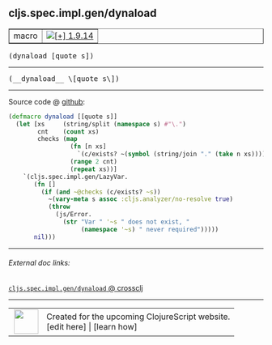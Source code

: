 ## cljs.spec.impl.gen/dynaload



 <table border="1">
<tr>
<td>macro</td>
<td><a href="https://github.com/cljsinfo/cljs-api-docs/tree/1.9.14"><img valign="middle" alt="[+] 1.9.14" title="Added in 1.9.14" src="https://img.shields.io/badge/+-1.9.14-lightgrey.svg"></a> </td>
</tr>
</table>

<samp>(dynaload \[quote s\])</samp><br>

---

 <samp>
(__dynaload__ \[quote s\])<br>
</samp>

---







Source code @ [github]():

```clj
(defmacro dynaload [[quote s]]
  (let [xs     (string/split (namespace s) #"\.")
        cnt    (count xs)
        checks (map
                 (fn [n xs]
                   `(c/exists? ~(symbol (string/join "." (take n xs)))))
                 (range 2 cnt)
                 (repeat xs))]
    `(cljs.spec.impl.gen/LazyVar.
       (fn []
         (if (and ~@checks (c/exists? ~s))
           ~(vary-meta s assoc :cljs.analyzer/no-resolve true)
           (throw
             (js/Error.
               (str "Var " '~s " does not exist, "
                    (namespace '~s) " never required")))))
       nil)))
```

<!--
Repo - tag - source tree - lines:

 <pre>

</pre>

-->

---



###### External doc links:

[`cljs.spec.impl.gen/dynaload` @ crossclj](http://crossclj.info/fun/cljs.spec.impl.gen/dynaload.html)<br>

---

 <table>
<tr><td>
<img valign="middle" align="right" width="48px" src="http://i.imgur.com/Hi20huC.png">
</td><td>
Created for the upcoming ClojureScript website.<br>
[edit here] | [learn how]
</td></tr></table>

[edit here]:https://github.com/cljsinfo/cljs-api-docs/blob/master/cljsdoc/cljs.spec.impl.gen/dynaload.cljsdoc
[learn how]:https://github.com/cljsinfo/cljs-api-docs/wiki/cljsdoc-files

<!--

This information was too distracting to show to readers, but I'll leave it
commented here since it is helpful to:

- pretty-print the data used to generate this document
- and show how to retrieve that data



The API data for this symbol:

```clj
{:ns "cljs.spec.impl.gen",
 :name "dynaload",
 :signature ["[[quote s]]"],
 :name-encode "dynaload",
 :history [["+" "1.9.14"]],
 :type "macro",
 :full-name-encode "cljs.spec.impl.gen/dynaload",
 :source {:code "(defmacro dynaload [[quote s]]\n  (let [xs     (string/split (namespace s) #\"\\.\")\n        cnt    (count xs)\n        checks (map\n                 (fn [n xs]\n                   `(c/exists? ~(symbol (string/join \".\" (take n xs)))))\n                 (range 2 cnt)\n                 (repeat xs))]\n    `(cljs.spec.impl.gen/LazyVar.\n       (fn []\n         (if (and ~@checks (c/exists? ~s))\n           ~(vary-meta s assoc :cljs.analyzer/no-resolve true)\n           (throw\n             (js/Error.\n               (str \"Var \" '~s \" does not exist, \"\n                    (namespace '~s) \" never required\")))))\n       nil)))",
          :title "Source code",
          :repo "clojurescript",
          :tag "r1.9.36",
          :filename "src/main/cljs/cljs/spec/impl/gen.cljc",
          :lines [14 30],
          :url "https://github.com/clojure/clojurescript/blob/r1.9.36/src/main/cljs/cljs/spec/impl/gen.cljc#L14-L30"},
 :usage ["(dynaload [quote s])"],
 :full-name "cljs.spec.impl.gen/dynaload",
 :cljsdoc-url "https://github.com/cljsinfo/cljs-api-docs/blob/master/cljsdoc/cljs.spec.impl.gen/dynaload.cljsdoc"}

```

Retrieve the API data for this symbol:

```clj
;; from Clojure REPL
(require '[clojure.edn :as edn])
(-> (slurp "https://raw.githubusercontent.com/cljsinfo/cljs-api-docs/catalog/cljs-api.edn")
    (edn/read-string)
    (get-in [:symbols "cljs.spec.impl.gen/dynaload"]))
```

-->
